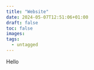 ```yaml
---
title: "Website"
date: 2024-05-07T12:51:06+01:00
draft: false
toc: false
images:
tags:
  - untagged
---
```


Hello
